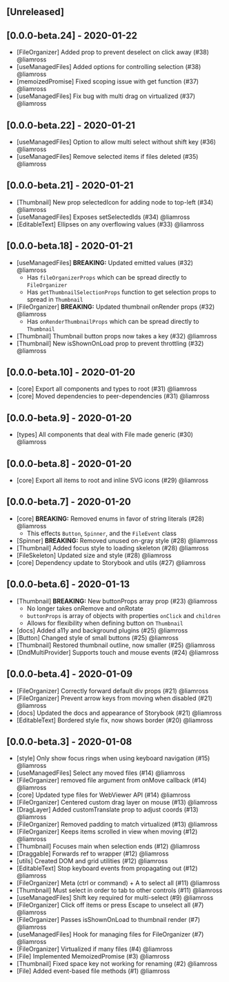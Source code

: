 ## [Unreleased]

## [0.0.0-beta.24] - 2020-01-22

- [FileOrganizer] Added prop to prevent deselect on click away (#38) @liamross
- [useManagedFiles] Added options for controlling selection (#38) @liamross
- [memoizedPromise] Fixed scoping issue with get function (#37) @liamross
- [useManagedFiles] Fix bug with multi drag on virtualized (#37) @liamross

## [0.0.0-beta.22] - 2020-01-21

- [useManagedFiles] Option to allow multi select without shift key (#36) @liamross
- [useManagedFiles] Remove selected items if files deleted (#35) @liamross

## [0.0.0-beta.21] - 2020-01-21

- [Thumbnail] New prop selectedIcon for adding node to top-left (#34) @liamross
- [useManagedFiles] Exposes setSelectedIds (#34) @liamross
- [EditableText] Ellipses on any overflowing values (#33) @liamross

## [0.0.0-beta.18] - 2020-01-21

- [useManagedFiles] **BREAKING:** Updated emitted values (#32) @liamross
  - Has `fileOrganizerProps` which can be spread directly to `FileOrganizer`
  - Has `getThumbnailSelectionProps` function to get selection props to spread in `Thumbnail`
- [FileOrganizer] **BREAKING:** Updated thumbnail onRender props (#32) @liamross
  - Has `onRenderThumbnailProps` which can be spread directly to `Thumbnail`
- [Thumbnail] Thumbnail button props now takes a key (#32) @liamross
- [Thumbnail] New isShownOnLoad prop to prevent throttling (#32) @liamross

## [0.0.0-beta.10] - 2020-01-20

- [core] Export all components and types to root (#31) @liamross
- [core] Moved dependencies to peer-dependencies (#31) @liamross

## [0.0.0-beta.9] - 2020-01-20

- [types] All components that deal with File made generic (#30) @liamross

## [0.0.0-beta.8] - 2020-01-20

- [core] Export all items to root and inline SVG icons (#29) @liamross

## [0.0.0-beta.7] - 2020-01-20

- [core] **BREAKING:** Removed enums in favor of string literals (#28) @liamross
  - This effects `Button`, `Spinner`, and the `FileEvent` class
- [Spinner] **BREAKING:** Removed unused on-gray style (#28) @liamross
- [Thumbnail] Added focus style to loading skeleton (#28) @liamross
- [FileSkeleton] Updated size and style (#28) @liamross
- [core] Dependency update to Storybook and utils (#27) @liamross

## [0.0.0-beta.6] - 2020-01-13

- [Thumbnail] **BREAKING:** New buttonProps array prop (#23) @liamross
  - No longer takes onRemove and onRotate
  - `buttonProps` is array of objects with properties `onClick` and `children`
  - Allows for flexibility when defining button on `Thumbnail`
- [docs] Added a11y and background plugins (#25) @liamross
- [Button] Changed style of small buttons (#25) @liamross
- [Thumbnail] Restored thumbnail outline, now smaller (#25) @liamross
- [DndMultiProvider] Supports touch and mouse events (#24) @liamross

## [0.0.0-beta.4] - 2020-01-09

- [FileOrganizer] Correctly forward default div props (#21) @liamross
- [FileOrganizer] Prevent arrow keys from moving when disabled (#21) @liamross
- [docs] Updated the docs and appearance of Storybook (#21) @liamross
- [EditableText] Bordered style fix, now shows border (#20) @liamross

## [0.0.0-beta.3] - 2020-01-08

- [style] Only show focus rings when using keyboard navigation (#15) @liamross
- [useManagedFiles] Select any moved files (#14) @liamross
- [FileOrganizer] removed file argument from onMove callback (#14) @liamross
- [core] Updated type files for WebViewer API (#14) @liamross
- [FileOrganizer] Centered custom drag layer on mouse (#13) @liamross
- [DragLayer] Added customTranslate prop to adjust coords (#13) @liamross
- [FileOrganizer] Removed padding to match virtualized (#13) @liamross
- [FileOrganizer] Keeps items scrolled in view when moving (#12) @liamross
- [Thumbnail] Focuses main when selection ends (#12) @liamross
- [Draggable] Forwards ref to wrapper (#12) @liamross
- [utils] Created DOM and grid utilities (#12) @liamross
- [EditableText] Stop keyboard events from propagating out (#12) @liamross
- [FileOrganizer] Meta (ctrl or command) + A to select all (#11) @liamross
- [Thumbnail] Must select in order to tab to other controls (#11) @liamross
- [useManagedFiles] Shift key required for multi-select (#9) @liamross
- [FileOrganizer] Click off items or press Escape to unselect all (#7) @liamross
- [FileOrganizer] Passes isShownOnLoad to thumbnail render (#7) @liamross
- [useManagedFiles] Hook for managing files for FileOrganizer (#7) @liamross
- [FileOrganizer] Virtualized if many files (#4) @liamross
- [File] Implemented MemoizedPromise (#3) @liamross
- [Thumbnail] Fixed space key not working for renaming (#2) @liamross
- [File] Added event-based file methods (#1) @liamross
